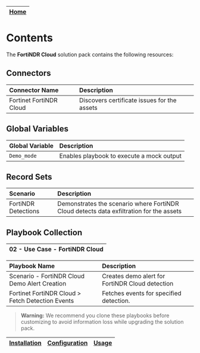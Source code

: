 | [Home](../README.md) |
|----------------------|

# Contents

The **FortiNDR Cloud** solution pack contains the following resources:

## Connectors

| Connector Name          | Description                                 |
|:------------------------|:--------------------------------------------|
| Fortinet FortiNDR Cloud | Discovers certificate issues for the assets |

## Global Variables

| Global Variable | Description                               |
|:----------------|:------------------------------------------|
| `Demo_mode`     | Enables playbook to execute a mock output |

## Record Sets
| Scenario            | Description                                                                             |
|:--------------------|:----------------------------------------------------------------------------------------|
| FortiNDR Detections | Demonstrates the scenario where FortiNDR Cloud detects data exfiltration for the assets |

## Playbook Collection

| 02 - Use Case - FortiNDR Cloud                                          |
|:-------------------------------------------------------------------------|


| Playbook Name                                    | Description                                     |
|:-------------------------------------------------|:------------------------------------------------|
| Scenario - FortiNDR Cloud Demo Alert Creation    | Creates demo alert for FortiNDR Cloud detection |
| Fortinet FortiNDR Cloud > Fetch Detection Events | Fetches events for specified detection.         |


>**Warning:** We recommend you clone these playbooks before customizing to avoid information loss while upgrading the solution pack.

| [Installation](./docs/setup.md#installation) | [Configuration](./docs/setup.md#configuration) | [Usage](./docs/usage.md) |
|--------------------------------------------|----------------------------------------------|------------------------|